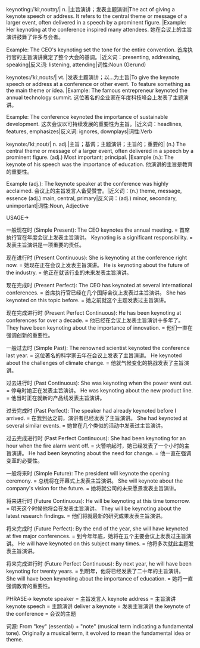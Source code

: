 keynoting:/ˈkiːˌnoʊtɪŋ/| n. |主旨演讲；发表主题演讲|The act of giving a keynote speech or address.  It refers to the central theme or message of a larger event, often delivered in a speech by a prominent figure. |Example:  Her keynoting at the conference inspired many attendees. 她在会议上的主旨演讲鼓舞了许多与会者。

Example: The CEO's keynoting set the tone for the entire convention. 首席执行官的主旨演讲奠定了整个大会的基调。|近义词：presenting, addressing, speaking|反义词: listening, attending|词性:Noun (Gerund)

keynotes:/ˈkiːˌnoʊts/| vt. |发表主题演讲；以…为主旨|To give the keynote speech or address at a conference or other event. To feature something as the main theme or idea. |Example: The famous entrepreneur keynoted the annual technology summit.  这位著名的企业家在年度科技峰会上发表了主题演讲。

Example: The conference keynoted the importance of sustainable development.  这次会议以可持续发展的重要性为主旨。|近义词：headlines, features, emphasizes|反义词: ignores, downplays|词性:Verb

keynote:/ˈkiːˌnoʊt/| n. adj.|主旨；基调；主题演讲；主旨的；重要的| (n.) The central theme or message of a larger event, often delivered in a speech by a prominent figure. (adj.)  Most important; principal. |Example (n.): The keynote of his speech was the importance of education. 他演讲的主旨是教育的重要性。

Example (adj.): The keynote speaker at the conference was highly acclaimed. 会议上的主旨发言人备受赞誉。|近义词：(n.) theme, message, essence (adj.) main, central, primary|反义词：(adj.) minor, secondary, unimportant|词性:Noun, Adjective


USAGE->

一般现在时 (Simple Present):
The CEO keynotes the annual meeting. = 首席执行官在年度会议上发表主旨演讲。
Keynoting is a significant responsibility. = 发表主旨演讲是一项重要的责任。

现在进行时 (Present Continuous):
She is keynoting at the conference right now. = 她现在正在会议上发表主旨演讲。
He is keynoting about the future of the industry. = 他正在就该行业的未来发表主旨演讲。

现在完成时 (Present Perfect):
The CEO has keynoted at several international conferences. = 首席执行官已经在几个国际会议上发表过主旨演讲。
She has keynoted on this topic before. = 她之前就这个主题发表过主旨演讲。

现在完成进行时 (Present Perfect Continuous):
He has been keynoting at conferences for over a decade. = 他已经在会议上发表主旨演讲十多年了。
They have been keynoting about the importance of innovation. = 他们一直在强调创新的重要性。

一般过去时 (Simple Past):
The renowned scientist keynoted the conference last year. = 这位著名的科学家去年在会议上发表了主旨演讲。
He keynoted about the challenges of climate change. = 他就气候变化的挑战发表了主旨演讲。


过去进行时 (Past Continuous):
She was keynoting when the power went out. =  停电时她正在发表主旨演讲。
He was keynoting about the new product line. = 他当时正在就新的产品线发表主旨演讲。

过去完成时 (Past Perfect):
The speaker had already keynoted before I arrived. =  在我到达之前，演讲者已经发表了主旨演讲。
She had keynoted at several similar events. = 她曾在几个类似的活动中发表过主旨演讲。

过去完成进行时 (Past Perfect Continuous):
She had been keynoting for an hour when the fire alarm went off. = 火警响起时，她已经发表了一个小时的主旨演讲。
He had been keynoting about the need for change. = 他一直在强调变革的必要性。

一般将来时 (Simple Future):
The president will keynote the opening ceremony. = 总统将在开幕式上发表主旨演讲。
She will keynote about the company's vision for the future. = 她将就公司的未来愿景发表主旨演讲。

将来进行时 (Future Continuous):
He will be keynoting at this time tomorrow. = 明天这个时候他将会在发表主旨演讲。
They will be keynoting about the latest research findings. = 他们将就最新的研究成果发表主旨演讲。

将来完成时 (Future Perfect):
By the end of the year, she will have keynoted at five major conferences. = 到今年年底，她将在五个主要会议上发表过主旨演讲。
He will have keynoted on this subject many times. = 他将多次就此主题发表主旨演讲。

将来完成进行时 (Future Perfect Continuous):
By next year, he will have been keynoting for twenty years. = 到明年，他将已经发表了二十年的主旨演讲。
She will have been keynoting about the importance of education. = 她将一直强调教育的重要性。


PHRASE->
keynote speaker = 主旨发言人
keynote address = 主旨演讲
keynote speech = 主题演讲
deliver a keynote = 发表主旨演讲
the keynote of the conference = 会议的主题


词源:  From "key" (essential) + "note" (musical term indicating a fundamental tone). Originally a musical term, it evolved to mean the fundamental idea or theme.

